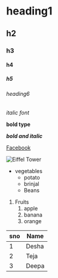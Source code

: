# heading1
## h2
### h3
#### h4
##### h5
###### heading6
*italic font*

**bold type**

***bold and italic***

[Facebook](https://www.facebook.com/)

![Eiffel Tower](https://static.toiimg.com/thumb/msid-82826970,width-900,height-1200,resizemode-6.cms)

* vegetables
  * potato
  * brinjal
  * Beans
 
 1. Fruits
    1. apple
    2. banana
    3. orange

sno|Name|
---|-----
1|Desha
2|Teja
3|Deepa
